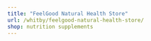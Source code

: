 ```yaml
---
title: "FeelGood Natural Health Store"
url: /whitby/feelgood-natural-health-store/
shop: nutrition supplements
---
```

